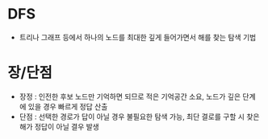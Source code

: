 # DFS

- 트리나 그래프 등에서 하나의 노드를 최대한 깊게 들어가면서 해를 찾는 탐색 기법

# 장/단점

- 장정 : 인전한 후보 노드만 기억하면 되므로 적은 기억공간 소요, 노드가 깊은 단계에 있을 경우 빠르게 정답 산출
- 단점 : 선택한 경로가 답이 아닐 경우 불필요한 탐색 가능, 최단 결로를 구할 시 찾은 해가 정답이 아닐 결우 발생